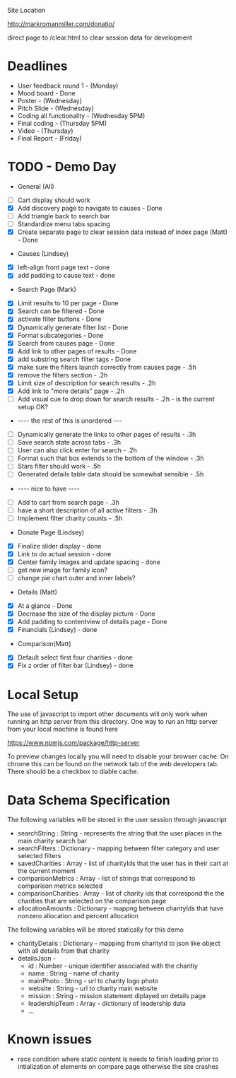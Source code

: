 Site Location

http://markromanmiller.com/donatio/


direct page to /clear.html to clear session data for development

# Deadlines

* User feedback round 1 - (Monday)
* Mood board - Done
* Poster - (Wednesday)
* Pitch Slide - (Wednesday)
* Coding all functionality - (Wednesday 5PM)
* Final coding - (Thursday 5PM)
* Video - (Thursday)
* Final Report - (Friday)

# TODO  - Demo Day
* General (All)
 * [ ] Cart display should work
 * [x] Add discovery page to navigate to causes - Done
 * [ ] Add triangle back to search bar
 * [ ] Standardize menu tabs spacing
 * [x] Create separate page to clear session data instead of index page (Matt) - Done

* Causes (Lindsey)
 * [x] left-align front page text - done
 * [x] add padding to cause text - done

* Search Page (Mark)
 * [x] Limit results to 10 per page - Done
 * [x] Search can be filtered - Done
 * [x] activate filter buttons - Done
 * [x] Dynamically generate filter list - Done
 * [x] Format subcategories - Done
 * [x] Search from causes page - Done
 * [x] Add link to other pages of results - Done
 * [x] add substring search filter tags - Done
 * [x] make sure the filters launch correctly from causes page - .5h
 * [x] remove the filters section - .2h
 * [x] Limit size of description for search results - .2h
 * [x] Add link to "more details" page - .2h 
 * [ ] Add visual cue to drop down for search results - .2h - is the current setup OK?
 * ---- the rest of this is unordered ---
 * [ ] Dynamically generate the links to other pages of results - .3h
 * [ ] Save search state across tabs - .3h
 * [ ] User can also click enter for search - .2h
 * [ ] Format such that box extends to the bottom of the window - .3h
 * [ ] Stars filter should work - .5h
 * [ ] Generated details table data should be somewhat sensible - .5h
 * ---- nice to have ----
 * [ ] Add to cart from search page - .3h
 * [ ] have a short description of all active filters - .3h
 * [ ] Implement filter charity counts - .5h

* Donate Page (Lindsey)
 * [x] Finalize slider display - done
 * [x] Link to do actual session - done
 * [x] Center family images and update spacing - done
 * [ ] get new image for family icon?
 * [ ] change pie chart outer and inner labels?
 
* Details (Matt)
 * [x] At a glance - Done
 * [x] Decrease the size of the display picture - Done
 * [x] Add padding to contentview of details page - Done
 * [x] Financials (Lindsey) - done
 
* Comparison(Matt)
 * [x] Default select first four charities - done
 * [x] Fix z order of filter bar (Lindsey) - done
 
# Local Setup

The use of javascript to import other documents will only work when running an http server from this directory. One way to run an http server from your local machine is found here

https://www.npmjs.com/package/http-server

To preview changes locally you will need to disable your browser cache. On chrome this can be found on the network tab of the web developers tab. There should be a checkbox to diable cache.

# Data Schema Specification
The following variables will be stored in the user session through javascript

* searchString : String - represents the string that the user places in the main charity search bar
* searchFilters : Dictionary - mapping between filter category and user selected filters
* savedCharities : Array - list of charityIds that the user has in their cart at the current moment
* comparisonMetrics : Array - list of strings that correspond to comparison metrics selected
* comparisonCharities : Array - list of charity ids that correspond the the charities that are selected on the comparison page
* allocationAmounts : Dictionary - mappng between charityIds that have nonzero allocation and percent allocation

The following variables will be stored statically for this demo

* charityDetails : Dictionary - mapping from charityId to json like object with all details from that charity
* detailsJson - 
  * id : Number - unique identifier associated with the charitiy
  * name : String - name of charity
  * mainPhoto : String - url to charity logo photo
  * website : String - url to charity main website
  * mission : String - mission statement diplayed on details page
  * leadershipTeam : Array - dictionary of leadership data
  * ...

# Known issues
* race condition where static content is needs to finish loading prior to intialization of elements on compare page otherwise the site crashes
